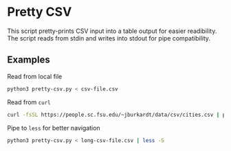 # Pretty CSV

This script pretty-prints CSV input into a table output for easier readibility. The script reads from stdin and writes into stdout for pipe compatibility.

## Examples
Read from local file
```sh
python3 pretty-csv.py < csv-file.csv
```

Read from `curl`
```sh
curl -fsSL https://people.sc.fsu.edu/~jburkardt/data/csv/cities.csv | python3 pretty-csv.py
```

Pipe to `less` for better navigation
```sh
python3 pretty-csv.py < long-csv-file.csv | less -S
```
